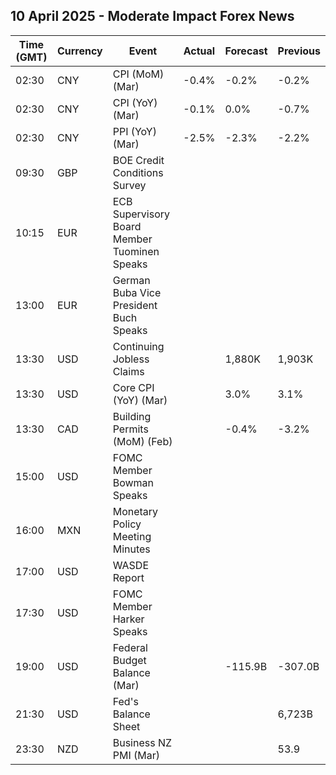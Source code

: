 ## 10 April 2025 - Moderate Impact Forex News

| Time (GMT) | Currency | Event | Actual | Forecast | Previous |
|------|----------|-------|--------|----------|----------|
| 02:30 | CNY | CPI (MoM) (Mar) | -0.4% | -0.2% | -0.2% |
| 02:30 | CNY | CPI (YoY) (Mar) | -0.1% | 0.0% | -0.7% |
| 02:30 | CNY | PPI (YoY) (Mar) | -2.5% | -2.3% | -2.2% |
| 09:30 | GBP | BOE Credit Conditions Survey |  |  |  |
| 10:15 | EUR | ECB Supervisory Board Member Tuominen Speaks |  |  |  |
| 13:00 | EUR | German Buba Vice President Buch Speaks |  |  |  |
| 13:30 | USD | Continuing Jobless Claims |  | 1,880K | 1,903K |
| 13:30 | USD | Core CPI (YoY) (Mar) |  | 3.0% | 3.1% |
| 13:30 | CAD | Building Permits (MoM) (Feb) |  | -0.4% | -3.2% |
| 15:00 | USD | FOMC Member Bowman Speaks |  |  |  |
| 16:00 | MXN | Monetary Policy Meeting Minutes |  |  |  |
| 17:00 | USD | WASDE Report |  |  |  |
| 17:30 | USD | FOMC Member Harker Speaks |  |  |  |
| 19:00 | USD | Federal Budget Balance (Mar) |  | -115.9B | -307.0B |
| 21:30 | USD | Fed's Balance Sheet |  |  | 6,723B |
| 23:30 | NZD | Business NZ PMI (Mar) |  |  | 53.9 |
